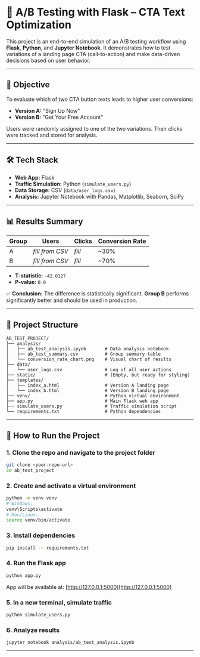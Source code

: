 # 🧪 A/B Testing with Flask – CTA Text Optimization

This project is an end-to-end simulation of an A/B testing workflow using **Flask**, **Python**, and **Jupyter Notebook**. It demonstrates how to test variations of a landing page CTA (call-to-action) and make data-driven decisions based on user behavior.

---

## 🎯 Objective

To evaluate which of two CTA button texts leads to higher user conversions:

- **Version A:** "Sign Up Now"
- **Version B:** "Get Your Free Account"

Users were randomly assigned to one of the two variations. Their clicks were tracked and stored for analysis.

---

## 🛠️ Tech Stack

- **Web App:** Flask
- **Traffic Simulation:** Python (`simulate_users.py`)
- **Data Storage:** CSV (`data/user_logs.csv`)
- **Analysis:** Jupyter Notebook with Pandas, Matplotlib, Seaborn, SciPy

---

## 📊 Results Summary

| Group | Users           | Clicks | Conversion Rate |
| ----- | --------------- | ------ | --------------- |
| A     | _fill from CSV_ | _fill_ | ~30%            |
| B     | _fill from CSV_ | _fill_ | ~70%            |

- **T-statistic:** `-42.0127`
- **P-value:** `0.0`

✅ **Conclusion:** The difference is statistically significant. **Group B** performs significantly better and should be used in production.

---

## 📂 Project Structure

```
AB_TEST_PROJECT/
├── analysis/
│   ├── ab_test_analysis.ipynb       # Data analysis notebook
│   ├── ab_test_summary.csv          # Group summary table
│   └── conversion_rate_chart.png    # Visual chart of results
├── data/
│   └── user_logs.csv                # Log of all user actions
├── static/                          # (Empty, but ready for styling)
├── templates/
│   ├── index_a.html                 # Version A landing page
│   └── index_b.html                 # Version B landing page
├── venv/                            # Python virtual environment
├── app.py                           # Main Flask web app
├── simulate_users.py                # Traffic simulation script
└── requirements.txt                 # Python dependencies
```

---

## 🚀 How to Run the Project

### 1. Clone the repo and navigate to the project folder

```bash
git clone <your-repo-url>
cd ab_test_project
```

### 2. Create and activate a virtual environment

```bash
python -m venv venv
# Windows:
venv\Scripts\activate
# Mac/Linux:
source venv/bin/activate
```

### 3. Install dependencies

```bash
pip install -r requirements.txt
```

### 4. Run the Flask app

```bash
python app.py
```

App will be available at: [http://127.0.0.1:5000](http://127.0.0.1:5000)

### 5. In a new terminal, simulate traffic

```bash
python simulate_users.py
```

### 6. Analyze results

```bash
jupyter notebook analysis/ab_test_analysis.ipynb
```

---
